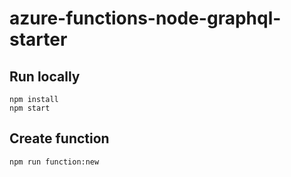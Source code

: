 # azure-functions-node-graphql-starter

## Run locally

```
npm install
npm start
```

## Create function
```
npm run function:new
```